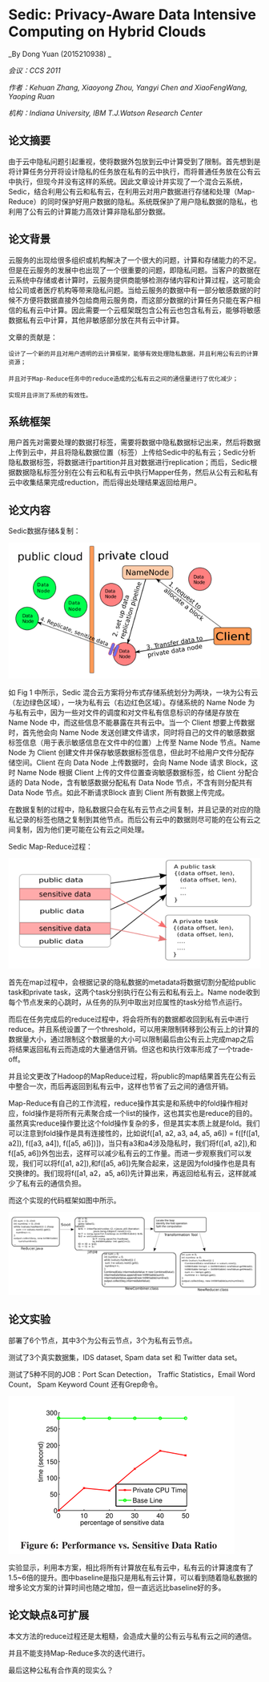 # Sedic: Privacy-Aware Data Intensive Computing on Hybrid Clouds

_By Dong Yuan (2015210938) _

_会议：CCS 2011_

_作者：Kehuan Zhang, Xiaoyong Zhou, Yangyi Chen and XiaoFengWang, Yaoping Ruan_

_机构：Indiana University, IBM T.J.Watson Research Center_

## 论文摘要
由于云中隐私问题引起重视，使将数据外包放到云中计算受到了限制。首先想到是将计算任务分开将设计隐私的任务放在私有的云中执行，而将普通任务放在公有云中执行，但现今并没有这样的系统。因此文章设计并实现了一个混合云系统，Sedic，结合利用公有云和私有云，在利用云对用户数据进行存储和处理（Map-Reduce）的同时保护好用户数据的隐私。系统既保护了用户隐私数据的隐私，也利用了公有云的计算能力高效计算非隐私部分数据。

## 论文背景
云服务的出现给很多组织或机构解决了一个很大的问题，计算和存储能力的不足。但是在云服务的发展中也出现了一个很重要的问题，即隐私问题。当客户的数据在云系统中存储或者计算时，云服务提供商能够检测存储内容和计算过程，这可能会给公司或者医疗机构等带来隐私问题。当给云服务的数据中有一部分敏感数据的时候不方便将数据直接外包给商用云服务商，而这部分数据的计算任务只能在客户相信的私有云中计算。因此需要一个云框架既包含公有云也包含私有云，能够将敏感数据私有云中计算，其他非敏感部分放在共有云中计算。

文章的贡献是：
```
设计了一个新的并且对用户透明的云计算框架，能够有效处理隐私数据，并且利用公有云的计算资源；

并且对于Map-Reduce任务中的reduce造成的公私有云之间的通信量进行了优化减少；

实现并且评测了系统的有效性。
```

## 系统框架
用户首先对需要处理的数据打标签，需要将数据中隐私数据标记出来，然后将数据上传到云中，并且将隐私数据位置（标签）上传给Sedic中的私有云；Sedic分析隐私数据标签，将数据进行partition并且对数据进行replication；而后，Sedic根据数据隐私标签分别在公有云和私有云中执行Mapper任务，然后从公有云和私有云中收集结果完成reduction，而后得出处理结果返回给用户。


## 论文内容

Sedic数据存储&复制：

![sedic_replicate][sedic_replicate]

如 Fig 1 中所示，Sedic 混合云方案将分布式存储系统划分为两块，一块为公有云（左边绿色区域），一块为私有云（右边红色区域）。存储系统的 Name Node 为与私有云中，因为一些对文件的调度和对文件私有信息标识的存储是存放在 Name Node 中，而这些信息不能暴露在共有云中。当一个 Client 想要上传数据时，首先他会向 Name Node 发送创建文件请求，同时将自己的文件的敏感数据标签信息（用于表示敏感信息在文件中的位置）上传至 Name Node 节点。Name Node 为 Client 创建文件并保存敏感数据标签信息，但此时不给用户文件分配存储空间。Client 在向 Data Node 上传数据时，会向 Name Node 请求 Block，这时 Name Node 根据 Client 上传的文件位置查询敏感数据标签，给 Client 分配合适的 Data Node，含有敏感数据分配私有 Data Node 节点，不含有则分配共有 Data Node 节点。如此不断请求Block 直到 Client 所有数据上传完成。

在数据复制的过程中，隐私数据只会在私有云节点之间复制，并且记录的对应的隐私记录的标签也随之复制到其他节点。而后公有云中的数据则尽可能的在公有云之间复制，因为他们更可能在公有云之间处理。

Sedic Map-Reduce过程：

![sedic_map][sedic_map]

首先在map过程中，会根据记录的隐私数据的metadata将数据切割分配给public task和private task，这两个task分别执行在公有云和私有云上。Name node收到每个节点发来的心跳时，从任务的队列中取出对应属性的task分给节点运行。

而后在任务完成后的reduce过程中，将会将所有的数据都收回到私有云中进行reduce。并且系统设置了一个threshold，可以用来限制转移到公有云上的计算的数据量大小，通过限制这个数据量的大小可以限制最后由公有云上完成map之后将结果返回私有云而造成的大量通信开销。但这也和执行效率形成了一个trade-off。

并且论文更改了Hadoop的MapReduce过程，将public的map结果首先在公有云中整合一次，而后再返回到私有云中，这样也节省了云之间的通信开销。

Map-Reduce有自己的工作流程，reduce操作其实是和系统中的fold操作相对应，fold操作是将所有元素聚合成一个list的操作，这也其实也是reduce的目的。虽然真实reduce操作要比这个fold操作复杂的多，但是其实本质上就是fold。我们可以注意到fold操作是具有连接性的，比如说f([a1, a2, a3, a4, a5, a6]) = f([f([a1, a2]), f([a3, a4]), f([a5, a6])])，当只有a3和a4涉及隐私时，我们将f([a1, a2]),和f([a5, a6])外包出去，这样可以减少私有云的工作量。而进一步观察我们可以发现，我们可以将f([a1, a2]),和f([a5, a6])先聚合起来，这是因为fold操作也是具有交换律的。我们现将f([a1, a2，a5, a6])先计算出来，再返回给私有云，这样就减少了私有云的通信负担。

而这个实现的代码框架如图中所示。

![sedic_reduce][sedic_reduce]

## 论文实验
部署了6个节点，其中3个为公有云节点，3个为私有云节点。

测试了3个真实数据集，IDS dataset, Spam data set 和 Twitter data set。

测试了5种不同的JOB：Port Scan Detection， Traffic Statistics，Email Word Count， Spam Keyword Count 还有Grep命令。

![sedic_exp][sedic_exp]

实验显示，利用本方案，相比将所有计算放在私有云中，私有云的计算速度有了1.5~6倍的提升。图中baseline是指只是用私有云计算，可以看到随着隐私数据的增多论文方案的计算时间也随之增加，但一直远远比baseline好的多。

## 论文缺点&可扩展
本文方法的reduce过程还是太粗糙，会造成大量的公有云与私有云之间的通信。

并且不能支持Map-Reduce多次的迭代进行。

最后这种公私有合作真的现实么？


[sedic_replicate]:https://raw.githubusercontent.com/Doffery/v9-cpu/4a5ed0802faf895fd6d7e0002a2ee68f241a8d26/root/usr/paper_report/pic/sedic_data_replicate.PNG

[sedic_map]:https://raw.githubusercontent.com/Doffery/v9-cpu/4a5ed0802faf895fd6d7e0002a2ee68f241a8d26/root/usr/paper_report/pic/sedic_map.PNG

[sedic_reduce]:https://raw.githubusercontent.com/Doffery/v9-cpu/master/root/usr/paper_report/pic/sedic_reduce.PNG

[sedic_exp]:https://raw.githubusercontent.com/Doffery/v9-cpu/master/root/usr/paper_report/pic/sedic_exp.PNG.png
